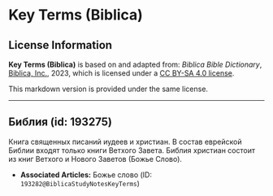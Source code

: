 # Key Terms (Biblica)

## License Information

**Key Terms (Biblica)** is based on and adapted from: _Biblica Bible Dictionary_, [Biblica, Inc.](https://www.biblica.com/), 2023, which is licensed under a [CC BY-SA 4.0 license](https://creativecommons.org/licenses/by-sa/4.0/legalcode.en).

This markdown version is provided under the same license.



--------------------------------

## Библия (id: 193275)

Книга священных писаний иудеев и христиан. В состав еврейской Библии входят только книги Ветхого Завета. Библия христиан состоит из книг Ветхого и Нового Заветов (Божье Слово).

* **Associated Articles:** Божье слово (ID: `193282@BiblicaStudyNotesKeyTerms`)

